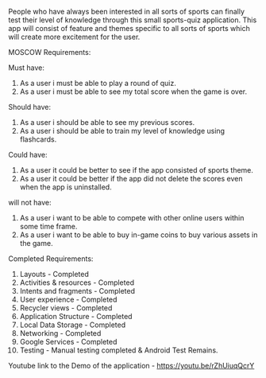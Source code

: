 People who have always been interested in all sorts of sports can finally test their level of knowledge
through this small sports-quiz application. 
This app will consist of feature and themes specific to all sorts of sports which
will create more excitement for the user. 

MOSCOW Requirements: 

Must have: 
1. As a user i must be able to play a round of quiz. 
2. As a user i must be able to see my total score when the game is over. 

Should have: 
1. As a user i should be able to see my previous scores. 
2. As a user i should be able to train my level of knowledge using flashcards. 

Could have: 
1. As a user it could be better to see if the app consisted of sports theme. 
2. As a user it could be better if the app did not delete the scores even when the app is uninstalled. 

will not have:
1. As a user i want to be able to compete with other online users within some time frame. 
2. As a user i want to be able to buy in-game coins to buy various assets in the game. 


Completed Requirements: 

1. Layouts - Completed
2. Activities & resources - Completed
3. Intents and fragments - Completed
4. User experience - Completed
5. Recycler views - Completed
6. Application Structure - Completed
7. Local Data Storage - Completed
8. Networking - Completed
9. Google Services - Completed
10. Testing - Manual testing completed & Android Test Remains. 

Youtube link to the Demo of the application - https://youtu.be/rZhUiuqQcrY

